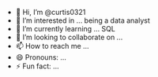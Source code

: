 - 👋 Hi, I’m @curtis0321
- 👀 I’m interested in ... being a data analyst
- 🌱 I’m currently learning ... SQL 
- 💞️ I’m looking to collaborate on ...
- 📫 How to reach me ...
- 😄 Pronouns: ...
- ⚡ Fun fact: ...

<!---
curtis0321/curtis0321 is a ✨ special ✨ repository because its `README.md` (this file) appears on your GitHub profile.
You can click the Preview link to take a look at your changes.
--->
